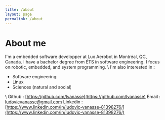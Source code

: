 ```yaml
---
title: /about
layout: page
permalink: /about
---
```

# About me

I'm a embedded software developper at Lux Aerobot in Montréal, QC, Canada. I have a bachelor degree from ÉTS in software engineering. I focus on robotic, embedded, and system programming.
\\
I'm also interested in : 
- Software engineering
- Linux
- Sciences (natural and social)

\\
Github : [https://github.com/lvanasse](https://github.com/lvanasse)
Email : ludovicvanasse@gmail.com
Linkedin : [https://www.linkedin.com/in/ludovic-vanasse-81398276/](https://www.linkedin.com/in/ludovic-vanasse-81398276/)
